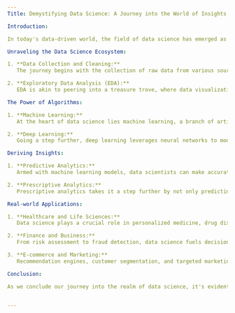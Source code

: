 ```yaml
---
Title: Demystifying Data Science: A Journey into the World of Insights

Introduction:

In today's data-driven world, the field of data science has emerged as a powerful tool for extracting valuable insights from vast amounts of information. This interdisciplinary domain combines elements of statistics, programming, and domain expertise to unravel patterns and trends that drive informed decision-making. Let's embark on a journey to explore the fascinating world of data science.

Unraveling the Data Science Ecosystem:

1. **Data Collection and Cleaning:**
   The journey begins with the collection of raw data from various sources like sensors, databases, or even social media platforms. However, this data often requires meticulous cleaning and preprocessing to remove outliers, handle missing values, and ensure its quality.

2. **Exploratory Data Analysis (EDA):**
   EDA is akin to peering into a treasure trove, where data visualizations and summary statistics reveal initial patterns and correlations. This phase helps in formulating hypotheses and understanding the underlying structure of the data.

The Power of Algorithms:

1. **Machine Learning:**
   At the heart of data science lies machine learning, a branch of artificial intelligence that empowers systems to learn from data and make predictions or decisions without explicit programming. Algorithms are trained on historical data to recognize patterns and make accurate forecasts.

2. **Deep Learning:**
   Going a step further, deep learning leverages neural networks to model complex relationships within data. This technique has revolutionized fields like computer vision, natural language processing, and speech recognition.

Deriving Insights:

1. **Predictive Analytics:**
   Armed with machine learning models, data scientists can make accurate predictions about future events. Whether it's forecasting sales, predicting customer behavior, or detecting anomalies, the applications are boundless.

2. **Prescriptive Analytics:**
   Prescriptive analytics takes it a step further by not only predicting outcomes but also providing recommendations for actions to optimize those outcomes. This is invaluable in fields like healthcare, finance, and supply chain management.

Real-world Applications:

1. **Healthcare and Life Sciences:**
   Data science plays a crucial role in personalized medicine, drug discovery, and optimizing healthcare delivery.

2. **Finance and Business:**
   From risk assessment to fraud detection, data science fuels decision-making processes in the financial world.

3. **E-commerce and Marketing:**
   Recommendation engines, customer segmentation, and targeted marketing campaigns are all driven by data science.

Conclusion:

As we conclude our journey into the realm of data science, it's evident that this field is reshaping industries, fostering innovation, and revolutionizing the way we perceive and utilize data. From healthcare to finance, and beyond, the insights derived from data science are paving the way for a more efficient and informed future. Embracing this discipline is not just a choice; it's a necessity in the data-driven world we inhabit. So, let's embark on our own data science journey, uncovering insights and creating meaningful impacts along the way.


---
```


